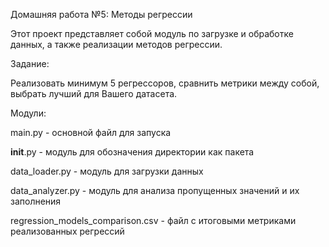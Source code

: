 Домашняя работа №5: Методы регрессии

Этот проект представляет собой модуль по загрузке и обработке данных, а также реализации методов регрессии.

Задание:

Реализовать минимум 5 регрессоров, сравнить метрики между собой, выбрать лучший для Вашего датасета.

Модули:

main.py - основной файл для запуска

__init__.py - модуль для обозначения директории как пакета

data_loader.py - модуль для загрузки данных

data_analyzer.py - модуль для анализа пропущенных значений и их заполнения

regression_models_comparison.csv - файл с итоговыми метриками реализованных регрессий